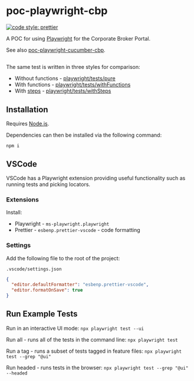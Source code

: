 # poc-playwright-cbp

[![code style: prettier](https://img.shields.io/badge/code_style-prettier-ff69b4.svg?style=flat-square)](https://github.com/prettier/prettier)

A POC for using [Playwright](https://playwright.dev/docs/intro) for the Corporate Broker Portal.

See also [poc-playwright-cucumber-cbp](https://github.com/joelindridge-sh/poc-playwright-cucumber-cbp).

##

The same test is written in three styles for comparison:

- Without functions - [playwright/tests/pure](playwright\tests\pure)
- With functions - [playwright/tests/withFunctions](playwright\tests\withFunctions)
- With [steps](https://playwright.dev/docs/api/class-test#test-step) - [playwright/tests/withSteps](playwright\tests\withSteps)

## Installation

Requires [Node.js](https://nodejs.org/).

Dependencies can then be installed via the following command:

`npm i`

## VSCode

VSCode has a Playwright extension providing useful functionality such as running tests and picking locators.

### Extensions

Install:

- Playwright - `ms-playwright.playwright`
- Prettier - `esbenp.prettier-vscode` - code formatting

### Settings

Add the following file to the root of the project:

`.vscode/settings.json`

```JSON
{
  "editor.defaultFormatter": "esbenp.prettier-vscode",
  "editor.formatOnSave": true
}
```

## Run Example Tests

Run in an interactive UI mode:
`npx playwright test --ui`

Run all - runs all of the tests in the command line:
`npx playwright test`

Run a tag - runs a subset of tests tagged in feature files:
`npx playwright test --grep "@ui"`

Run headed - runs tests in the browser:
`npx playwright test --grep "@ui" --headed`
